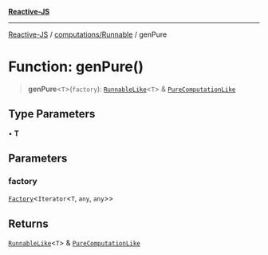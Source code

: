 [**Reactive-JS**](../../../README.md)

***

[Reactive-JS](../../../README.md) / [computations/Runnable](../README.md) / genPure

# Function: genPure()

> **genPure**\<`T`\>(`factory`): [`RunnableLike`](../../interfaces/RunnableLike.md)\<`T`\> & [`PureComputationLike`](../../interfaces/PureComputationLike.md)

## Type Parameters

• **T**

## Parameters

### factory

[`Factory`](../../../functions/type-aliases/Factory.md)\<`Iterator`\<`T`, `any`, `any`\>\>

## Returns

[`RunnableLike`](../../interfaces/RunnableLike.md)\<`T`\> & [`PureComputationLike`](../../interfaces/PureComputationLike.md)
